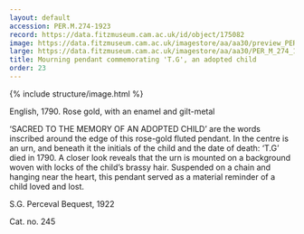 ```yaml
---
layout: default
accession: PER.M.274-1923
record: https://data.fitzmuseum.cam.ac.uk/id/object/175082
image: https://data.fitzmuseum.cam.ac.uk/imagestore/aa/aa30/preview_PER_M_274_1923_1_201407_jas244_mas.jpg
large: https://data.fitzmuseum.cam.ac.uk/imagestore/aa/aa30/PER_M_274_1923_1_201407_jas244_mas.jpg
title: Mourning pendant commemorating 'T.G', an adopted child
order: 23
---
```


{% include structure/image.html %}


English, 1790.
Rose gold, with an enamel and gilt-metal

‘SACRED TO THE MEMORY OF AN ADOPTED CHILD’ are the words inscribed around the edge of this rose-gold fluted pendant. In the centre is an urn, and beneath it the initials of the child and the date of death: ‘T.G’ died in 1790. A closer look reveals that the urn is mounted on a background woven with locks of the child’s brassy hair. Suspended on a chain and hanging near the heart, this pendant served as a material reminder of a child loved and lost.

S.G. Perceval Bequest, 1922

Cat. no. 245
